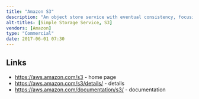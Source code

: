 ```yaml
---
title: "Amazon S3"
description: "An object store service with eventual consistency, focusing on massive durability and scalability, with support for multiple storage tiers (including Amazon Glacier) and deep integration to the AWS ecosystem.  Objects are organised into buckets and indexed by string, with the option to list objects by prefix and to summarise results based on a delimiter allowing a filesystem to be approximated.  Metadata against objects is managed via S3 Object Tags, key-value pairs applied to objects that can be added, modified or deleted at any time.  Lifecycle management policies can be assigned to name prefixes or object tags to automatically delete objects or move them between storage tiers.  Supports versioning of objects, access control (at the bucket or object level), replication of objects and metadata to a bucket in a different AWS region (cross-region replication), encryption of objects and support for SSL connections, full auditing of all object operations, analytics on object operations, multi-part uploads, multi-object deletions, a flat-file output of object names and metadata (S3 Inventory), downloads via the bittorrent protocol, static website hosting and time limited object download URLs.  Quotes a 99.999999999% guarentee that data won't be lost, with data stored redundantly across multiple devices and facilities within the chosen region, and scalability past trillions of objects.  Provides a web based management console, mobile management app, a REST API and SDKs for a wide range of languages.  First launched in March 2006."
alt-titles: [Simple Storage Service, S3]
vendors: [Amazon]
type: "Commercial"
date: 2017-06-01 07:30
---
```

## Links

* <https://aws.amazon.com/s3> - home page
* <https://aws.amazon.com/s3/details/> - details
* <https://aws.amazon.com/documentation/s3/> - documentation